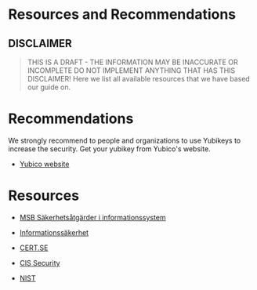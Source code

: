 # Resources and Recommendations
## DISCLAIMER
> THIS IS A DRAFT - THE INFORMATION MAY BE INACCURATE OR INCOMPLETE 
> DO NOT IMPLEMENT ANYTHING THAT HAS THIS DISCLAIMER!
Here we list all available resources that we have based our guide on.

# Recommendations

We strongly recommend to people and organizations to use Yubikeys to increase 
the security. Get your yubikey from Yubico's website.

[//]:<> (Nimi, skall vi kolla upp om vi kan köra en Yubico Affiliated länk?)
[//]:<> (Kanske, men det kan vara under authentication sen på controls kanske? Är också lite konstigt om vi är sellouts, så måste ha fler än en, typ Google Titan. In addition, så tror jag att vi länkar hit då från de olika modulerna. "X recommendations for mfa solution bla bla)
[//]:<> (https://www.yubico.com/about/affiliate-program/)

- [Yubico website](https://www.yubico.com/)

# Resources

- [MSB Säkerhetsåtgärder i informationssystem](https://rib.msb.se/filer/pdf/30128.pdf)

- [Informationssäkerhet](https://www.informationssakerhet.se/)

- [CERT.SE](https://www.cert.se/)

- [CIS Security](https://www.cisecurity.org/controls/cis-controls-list)

- [NIST](https://www.nist.gov/)
